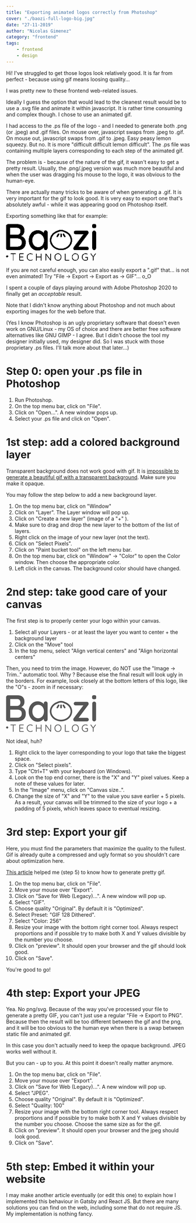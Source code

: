 ```yaml
---
title: "Exporting animated logos correctly from Photoshop"
cover: "./baozi-full-logo-big.jpg"
date: "27-11-2019"
author: "Nicolas Gimenez"
category: "frontend"
tags:
    - frontend
    - design
---
```


Hi! I've struggled to get those logos look relatively good.
It is far from perfect - because using gif means loosing quality...

I was pretty new to these frontend web-related issues.

Ideally I guess the option that would lead to the cleanest result would be to use a .svg file and animate it within javascript. It is rather time consuming and complex though.
I chose to use an animated gif.

I had access to the .ps file of the logo - and I needed to generate both .png (or .jpeg) and .gif files. On mouse over, javascript swaps from .jpeg to .gif. On mouse out, javascript swaps from .gif to .jpeg. Easy peasy lemon squeezy. But no. It is more "difficult difficult lemon difficult".
The .ps file was containing multiple layers corresponding to each step of the animated gif.

The problem is - because of the nature of the gif, it wasn't easy to get a pretty result. Usually, the .png/.jpeg version was much more beautiful and when the user was dragging his mouse to the logo, it was obvious to the human-eye.

There are actually many tricks to be aware of when generating a .gif. It is very important for the gif to look good. It is very easy to export one that's absolutely awful - while it was appearing good on Photoshop itself.

Exporting something like that for example:

![Ugly gif logo](./ugly-logo.gif)

If you are not careful enough, you can also easily export a ".gif" that... is not even animated! Try "File -> Export -> Export as -> GIF"... o_O

I spent a couple of days playing around with Adobe Photoshop 2020 to finally get an _acceptable_ result.

Note that I didn't know anything about Photoshop and not much about exporting images for the web before that.

(Yes I know Photoshop is an ugly proprietary software that doesn't even work on GNU/Linux - my OS of choice and there are better free software alternatives like GNU GIMP - I agree. But I didn't choose the tool my designer initially used, my designer did. So I was stuck with those proprietary .ps files. I'll talk more about that later...)

# Step 0: open your .ps file in Photoshop

1. Run Photoshop.
1. On the top menu bar, click on "File".
1. Click on "Open...". A new window pops up.
1. Select your .ps file and click on "Open".

# 1st step: add a colored background layer

Transparent background does not work good with gif. It is [impossible to generate a beautiful gif with a transparent background](https://community.adobe.com/t5/photoshop/gif-optimized-quality-too-low/td-p/9814593).
Make sure you make it opaque.

You may follow the step below to add a new background layer.

1. On the top menu bar, click on "Window"
1. Click on "Layer". The Layer window will pop up.
1. Click on "Create a new layer" (image of a "+" ).
1. Make sure to drag and drop the new layer to the bottom of the list of layers.
1. Right click on the image of your new layer (not the text).
1. Click on "Select Pixels".
1. Click on "Paint bucket tool" on the left menu bar.
1. On the top menu bar, click on "Window" -> "Color" to open the Color window. Then choose the appropriate color.
1. Left click in the canvas. The background color should have changed.

# 2nd step: take good care of your canvas

The first step is to properly center your logo within your canvas.

1. Select all your Layers - or at least the layer you want to center + the background layer
1. Click on the "Move" tool
1. In the top menu, select "Align vertical centers" and "Align horizontal centers"

Then, you need to trim the image. However, do NOT use the "Image -> Trim.." automatic tool.
Why ? Because else the final result will look ugly in the borders.
For example, look closely at the bottom letters of this logo, like the "O"s - zoom in if necessary:

![Logo gif trimmed too close to content](./logo-too-trimmed.gif)

Not ideal, huh?

1. Right click to the layer corresponding to your logo that take the biggest space.
1. Click on "Select pixels".
1. Type "Ctrl+T" with your keyboard (on Windows).
1. Look on the top end corner, there is the "X" and "Y" pixel values.
Keep a note of these values for later.
1. In the "Image" menu, click on "Canvas size..".
1. Change the size of "X" and "Y" to the value you save earlier + 5 pixels. As a result, your canvas will be trimmed to the size of your logo + a padding of 5 pixels, which leaves space to eventual resizing.

# 3rd step: Export your gif

Here, you must find the parameters that maximize the quality to the fullest.
Gif is already quite a compressed and ugly format so you shouldn't care about optimization here.

[This article](https://helpx.adobe.com/photoshop/how-to/make-animated-gif.html) helped me (step 5) to know how to generate pretty gif.

1. On the top menu bar, click on "File".
1. Move your mouse over "Export".
1. Click on "Save for Web (Legacy)...". A new window will pop up.
1. Select "GIF".
1. Choose quality "Original". By default it is "Optimized".
1. Select Preset: "GIF 128 Dithered".
1. Select "Color: 256"
1. Resize your image with the bottom right corner tool. Always respect proportions and if possible try to make both X and Y values divisible by the number you choose.
1. Click on "preview". It should open your browser and the gif should look good.
1. Click on "Save".

You're good to go!

# 4th step: Export your JPEG

Yea. No png/svg. Because of the way you've processed your file to generate a pretty GIF, you can't just use a regular "File -> Export to PNG". Because then the result will be too different between the gif and the png, and it will be too obvious to the human eye when there is a swap between static file and animated gif.


In this case you don't actually need to keep the opaque background. JPEG works well without it.

But you can - up to you. At this point it doesn't really matter anymore.

1. On the top menu bar, click on "File".
1. Move your mouse over "Export".
1. Click on "Save for Web (Legacy)...". A new window will pop up.
1. Select "JPEG".
1. Choose quality "Original". By default it is "Optimized".
1. Select "Quality: 100"
1. Resize your image with the bottom right corner tool. Always respect proportions and if possible try to make both X and Y values divisible by the number you choose. Choose the same size as for the gif.
1. Click on "preview". It should open your browser and the jpeg should look good. 
1. Click on "Save".

# 5th step: Embed it within your website

I may make another article eventually (or edit this one) to explain how I implemented this behaviour in Gatsby and React JS.
But there are many solutions you can find on the web, including some that do not require JS. My implementation is nothing fancy.